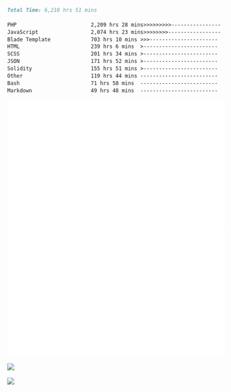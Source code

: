 <!--START_SECTION:waka-->

```markdown
Total Time: 6,218 hrs 51 mins

PHP                        2,209 hrs 28 mins>>>>>>>>>----------------   34.86 %
JavaScript                 2,074 hrs 23 mins>>>>>>>>-----------------   32.73 %
Blade Template             703 hrs 10 mins >>>----------------------   11.09 %
HTML                       239 hrs 6 mins  >------------------------   03.77 %
SCSS                       201 hrs 34 mins >------------------------   03.18 %
JSON                       171 hrs 52 mins >------------------------   02.71 %
Solidity                   155 hrs 51 mins >------------------------   02.46 %
Other                      119 hrs 44 mins -------------------------   01.89 %
Bash                       71 hrs 58 mins  -------------------------   01.14 %
Markdown                   49 hrs 48 mins  -------------------------   00.79 %
```

<!--END_SECTION:waka-->

![](https://raw.githubusercontent.com/DrMaxis/github-stats-transparent/output/generated/overview.svg)
![](https://raw.githubusercontent.com/DrMaxis/github-stats-transparent/output/generated/languages.svg)

![](https://git-readme-stats-drmaxis-projects.vercel.app/api?username=drmaxis&show_icons=true&theme=outrun&count_private=true&show=reviews,discussions_started,discussions_answered,prs_merged,prs_merged_percentage&custom_title=2024%20Github%20Rank)
 
<a href="https://count.getloli.com/"><img src="https://count.getloli.com/get/@:maxis-the-alchemist?theme=rule34"></a>
<!-- https://count.getloli.com/get/@alchemist?theme=rule34 -->
<br>
